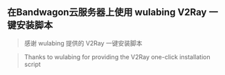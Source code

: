 ## 在Bandwagon云服务器上使用 wulabing V2Ray 一键安装脚本

> 感谢 wulabing 提供的 V2Ray 一键安装脚本

> Thanks to wulabing for providing the V2Ray one-click installation script

